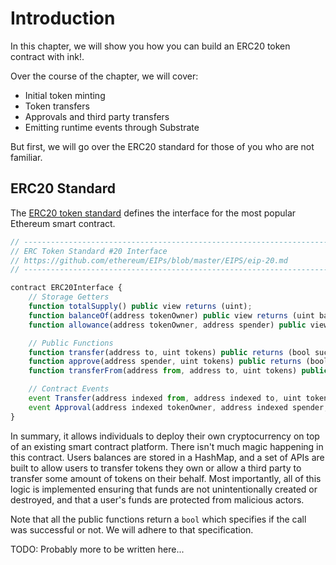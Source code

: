 Introduction
===

In this chapter, we will show you how you can build an ERC20 token contract with ink!.

Over the course of the chapter, we will cover:

- Initial token minting
- Token transfers
- Approvals and third party transfers
- Emitting runtime events through Substrate

But first, we will go over the ERC20 standard for those of you who are not familiar.

## ERC20 Standard

The [ERC20 token standard](https://theethereum.wiki/w/index.php/ERC20_Token_Standard) defines the interface for the most popular Ethereum smart contract.

```javascript
// ----------------------------------------------------------------------------
// ERC Token Standard #20 Interface
// https://github.com/ethereum/EIPs/blob/master/EIPS/eip-20.md
// ----------------------------------------------------------------------------

contract ERC20Interface {
    // Storage Getters
    function totalSupply() public view returns (uint);
    function balanceOf(address tokenOwner) public view returns (uint balance);
    function allowance(address tokenOwner, address spender) public view returns (uint remaining);

    // Public Functions
    function transfer(address to, uint tokens) public returns (bool success);
    function approve(address spender, uint tokens) public returns (bool success);
    function transferFrom(address from, address to, uint tokens) public returns (bool success);

    // Contract Events
    event Transfer(address indexed from, address indexed to, uint tokens);
    event Approval(address indexed tokenOwner, address indexed spender, uint tokens);
}
```

In summary, it allows individuals to deploy their own cryptocurrency on top of an existing smart contract platform. There isn't much magic happening in this contract. Users balances are stored in a HashMap, and a set of APIs are built to allow users to transfer tokens they own or allow a third party to transfer some amount of tokens on their behalf. Most importantly, all of this logic is implemented ensuring that funds are not unintentionally created or destroyed, and that a user's funds are protected from malicious actors.

Note that all the public functions return a `bool` which specifies if the call was successful or not. We will adhere to that specification.

TODO: Probably more to be written here...